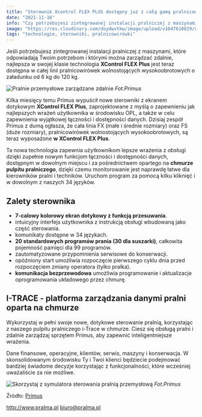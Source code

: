```yaml
---
title: "Sterownik Xcontrol FLEX PLUS dostępny już z całą gamą pralnicowirówek wysokoobrotowych"
date: "2021-11-16"
info: "Czy potrzebujesz zintegrowanej instalacji pralniczej z maszynami, które odpowiadają Twoim potrzebom i którymi można zarządzać zdalnie? Najlepsza w swojej klasie technologia XControl FLEX Plus jest teraz dostępna w całej linii pralnicowirówek z miękkim mocowaniem od 6 kg do 120 kg."
image: "https://res.cloudinary.com/doydwvtkw/image/upload/v1647610829/uploads/posts/xcontrol_flex_post_c6garx.png"
tags: "technologie, sterowniki, pralnicowirówki"
---
```


Jeśli potrzebujesz zintegrowanej instalacji pralniczej z maszynami, które odpowiadają Twoim potrzebom i którymi można zarządzać zdalnie, najlepsza w swojej klasie technologia **XControl FLEX Plus** jest teraz dostępna w całej linii pralnicowirówek wolnostojących wysokoobrotowych o załadunku od 6 kg do 120 kg.

![Pralnie przemysłowe zarządzane zdalnie](https://res.cloudinary.com/doydwvtkw/image/upload/v1647610829/uploads/posts/xcontrol_flex_post_gsd6w6.webp)
_Fot.Primus_

Kilka miesięcy temu Primus wypuścił nowe sterowniki z ekranem dotykowym **XControl FLEX Plus**, zaprojektowane z myślą o zapewnieniu jak najlepszych wrażeń użytkownika w środowisku OPL, a także w celu zapewnienia wyjątkowej łączności i dostępności danych. Dzisiaj zespół Primus z dumą ogłasza, że cała linia FX (małe i średnie rozmiary) oraz FS (duże rozmiary), pralnicowirówek wolnostojących wysokoobrotowych, są teraz wyposażone **w XControl FLEX Plus**.

Ta nowa technologia zapewnia użytkownikom lepsze wrażenia z obsługi dzięki zupełnie nowym funkcjom łączności i dostępności danych, dostępnym w dowolnym miejscu i za pośrednictwem opartego na **chmurze pulpitu pralniczego**, dzięki czemu monitorowanie jest naprawdę łatwe dla kierowników pralni i techników. Uruchom program za pomocą kilku kliknięć i w dowolnym z naszych 34 języków.

## Zalety sterownika

- **7-calowy kolorowy ekran dotykowy z funkcją przesuwania**.
- intuicyjny interfejs użytkownika z instrukcją obsługi wbudowaną jako część sterowania.
- komunikaty dostępne w 34 językach.
- **20 standardowych programów prania (30 dla suszarki)**, całkowita pojemność pamięci dla 99 programów.
- zautomatyzowane przypomnienia serwisowe do konserwacji.
- opóźniony start umożliwia rozpoczęcie pierwszego cyklu dnia przed rozpoczęciem zmiany operatora (tylko pralka).
- **komunikacja bezprzewodowa** umożliwia programowanie i aktualizacje oprogramowania układowego przez chmurę.

## **I-TRACE** - platforma zarządzania danymi pralni oparta na chmurze

Wykorzystaj w pełni swoje nowe, dotykowe sterowanie pralnią, korzystając z naszego pulpitu pralniczego i-Trace w chmurze. Ciesz się obsługą pralni i zdalnie zarządzaj sprzętem Primus, aby zapewnić inteligentniejsze wrażenia.

Dane finansowe, operacyjne, klientów, serwis, maszyny i konserwacja. W skonsolidowanym środowisku Ty i Twoi klienci będziecie podejmować bardziej świadome decyzje korzystając z funkcjonalności, które wcześniej uważaliście za nie możliwe.

![Skorzystaj z symulatora sterowania pralnią przemysłową](https://res.cloudinary.com/doydwvtkw/image/upload/v1647610829/uploads/posts/xcontrol_flex_post_2_ysmpxo.webp)
_Fot.Primus_

Źródło: [Primus](https://primuslaundry.com/new-xcontrol-flex-plus-technology-available-on-the-range-of-soft-mount-washer-extractors)

<http://www.pralma.pl>
<biuro@pralma.pl>
